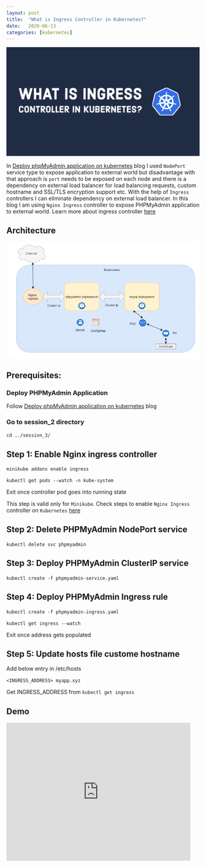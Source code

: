 ```yaml
---
layout: post
title:  "What is Ingress Controller in Kubernetes?"
date:   2020-06-13
categories: [kubernetes]
---
```


![What is Ingress Controller in Kubernetes?](https://raw.githubusercontent.com/sagar-jadhav/sagar-jadhav.github.io/master/static/img/_posts/kubernetes/3.png)

In [Deploy phpMyAdmin application on kubernetes](https://developersthought.in/kubernetes/2020/05/30/k8s-session-01.html) blog I used `NodePort` service type to expose application to external world but disadvantage with that approach is `port` needs to be exposed on each node and there is a dependency on external load balancer for load balancing requests, custom hostname and SSL/TLS encryption support etc. With the help of `Ingress` controllers I can eliminate dependency on external load balancer. In this blog I am using `Nginx Ingress` controller to expose PHPMyAdmin application to external world. Learn more about ingress controller [here](https://kubernetes.io/docs/concepts/services-networking/ingress/) 

## Architecture

![Architecture](https://raw.githubusercontent.com/sagar-jadhav/sagar-jadhav.github.io/master/static/img/_posts/kubernetes/3_arch.JPG)

## Prerequisites:

### Deploy PHPMyAdmin Application
Follow [Deploy phpMyAdmin application on kubernetes](https://developersthought.in/kubernetes/2020/05/30/k8s-session-01.html) blog

### Go to session_2 directory
```
cd ../session_3/
```

## Step 1: Enable Nginx ingress controller
```
minikube addons enable ingress
```
```
kubectl get pods --watch -n kube-system
```
Exit once controller pod goes into running state

This step is valid only for `Minikube`. Check steps to enable `Nginx Ingress` controller on `Kubernetes` [here](https://www.nginx.com/products/nginx/kubernetes-ingress-controller/)

## Step 2: Delete PHPMyAdmin NodePort service
```
kubectl delete svc phpmyadmin
```

## Step 3: Deploy PHPMyAdmin ClusterIP service
```
kubectl create -f phpmyadmin-service.yaml
```

## Step 4: Deploy PHPMyAdmin Ingress rule
```
kubectl create -f phpmyadmin-ingress.yaml
```
```
kubectl get ingress --watch
```
Exit once address gets populated

## Step 5: Update hosts file custome hostname
Add below entry in /etc/hosts
```
<INGRESS_ADDRESS> myapp.xyz
```
Get INGRESS_ADDRESS from `kubectl get ingress`

## Demo

<iframe width="480" height="360" src="https://www.youtube.com/embed/ZS1TaAmuNl4" frameborder="0" allowfullscreen></iframe>